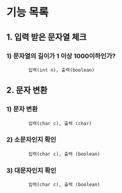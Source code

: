 
# 기능 목록

## 1. 입력 받은 문자열 체크
###     1) 문자열의 길이가 1 이상 1000이하인가?
            입력(int n), 출력(boolean)

## 2. 문자 변환
###     1) 문자 변환 
            입력(char c), 출력 (char)
###     2) 소문자인지 확인
            입력(char c), 출력 (boolean)
###     3) 대문자인지 확인
            입력(char c), 출력 (boolean)